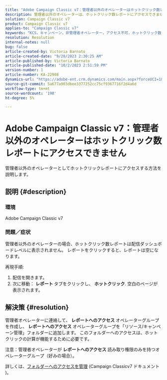```yaml
---
title: "Adobe Campaign Classic v7：管理者以外のオペレーターはホットクリック数レポートにアクセスできません"
description: 管理者以外のオペレーターは、ホットクリック数レポートにアクセスできません。
solution: Campaign Classic v7
product: Campaign Classic v7
applies-to: "Campaign Classic v7"
keywords: "KCS，キャンペーン，非管理者オペレーター，アクセス不可，ホットクリック数レポート，Campaign Classicv7"
resolution: Resolution
internal-notes: null
bug: false
article-created-by: Victoria Barnato
article-created-date: "9/28/2023 2:30:25 AM"
article-published-by: Victoria Barnato
article-published-date: "10/2/2023 2:51:59 PM"
version-number: 1
article-number: KA-22908
dynamics-url: "https://adobe-ent.crm.dynamics.com/main.aspx?forceUCI=1&pagetype=entityrecord&etn=knowledgearticle&id=c77cbffa-a65d-ee11-be6f-6045bd006079"
source-git-commit: 5a677a903dbee3377252cc75cf9367716f2d4a6d
workflow-type: tm+mt
source-wordcount: '198'
ht-degree: 5%

---
```


# Adobe Campaign Classic v7：管理者以外のオペレーターはホットクリック数レポートにアクセスできません


管理者以外のオペレーターとしてホットクリックレポートにアクセスする方法を説明します。

## 説明 {#description}


### 環境

Adobe Campaign Classic v7

### 問題／症状

管理者以外のオペレーターの場合、ホットクリック数レポートは配信ダッシュボードレベルに表示されません。 レポートをクリックすると、レポートは空になります。 

再現手順:

1. 配信を開きます。
2. 次に移動： <b>レポート </b>タブをクリックし、 <b>ホットクリック</b>. 空白のページが表示されます。



## 解決策 {#resolution}


管理者オペレーターに連絡して、 <b>レポートへのアクセス</b> オペレーターグループを作成し、 <b>レポートへのアクセス</b> オペレーターグループを「リソース/キャンペーン管理」フォルダーに追加します。 このフォルダーへのアクセスは、ホットクリックの計算が機能するために必要です。

注意：管理者オペレーターが <b>レポートへのアクセス</b> 読み取り権限のみを持つオペレーターグループ（好みの場合）。

詳しくは、[フォルダーへのアクセスを管理](https://experienceleague.adobe.com/docs/campaign-classic/using/getting-started/permissions/access-management-folders.html) (Campaign Classicv7 ドキュメント )。
